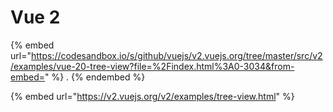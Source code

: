 # Vue 2

{% embed url="https://codesandbox.io/s/github/vuejs/v2.vuejs.org/tree/master/src/v2/examples/vue-20-tree-view?file=%2Findex.html%3A0-3034&from-embed=" %}
.
{% endembed %}

{% embed url="https://v2.vuejs.org/v2/examples/tree-view.html" %}

